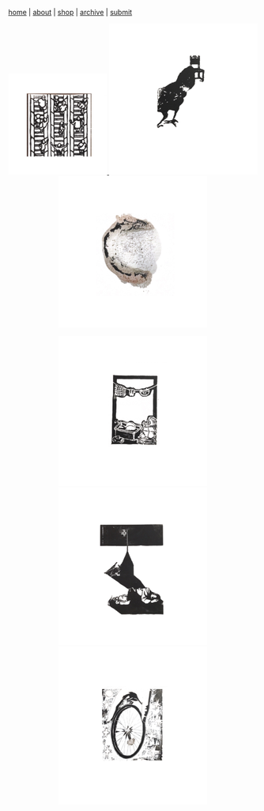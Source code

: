 [home](index.md) | [about](about.md)  |  [shop](shop.md)  |  [archive](archive.md)  |  [submit](submit.md)

<p align="center">
  <a href="issuesix.md">
    <img src="issue6.png" alt="Issue Six" width="200"/>
  </a>
  <a href="issuefive.md">
    <img src="issue5.png" alt="Issue Five" width="300"/>
  </a>
  <a href="issuefour.md">
    <img src="issue4.png" alt="Issue Four" width="300"/>
  </a>
</p>

<p align="center">
  <a href="issuethree.md">
    <img src="issue3.png" alt="Issue Six" width="300"/>
  </a>
  <a href="issuetwo.md">
    <img src="issue2.png" alt="Issue Five" width="300"/>
  </a>
  <a href="issueone.md">
    <img src="issue1.png" alt="Issue Four" width="300"/>
  </a>
</p>
